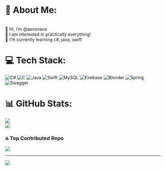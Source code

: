 # 💫 About Me:
<br>👋 Hi, I’m @aaoovava<br>👀 I am interested in practically everything!<br>🌱 I’m currently learning с#, java, swift


# 💻 Tech Stack:
![C#](https://img.shields.io/badge/c%23-%23239120.svg?style=flat&logo=csharp&logoColor=white) ![C](https://img.shields.io/badge/c-%2300599C.svg?style=flat&logo=c&logoColor=white) ![Java](https://img.shields.io/badge/java-%23ED8B00.svg?style=flat&logo=openjdk&logoColor=white) ![Swift](https://img.shields.io/badge/swift-F54A2A?style=flat&logo=swift&logoColor=white) ![MySQL](https://img.shields.io/badge/mysql-4479A1.svg?style=flat&logo=mysql&logoColor=white) ![Firebase](https://img.shields.io/badge/firebase-%23039BE5.svg?style=flat&logo=firebase) ![Blender](https://img.shields.io/badge/blender-%23F5792A.svg?style=flat&logo=blender&logoColor=white) ![Spring](https://img.shields.io/badge/spring-%236DB33F.svg?style=flat&logo=spring&logoColor=white) ![Swagger](https://img.shields.io/badge/-Swagger-%23Clojure?style=flat&logo=swagger&logoColor=white)
# 📊 GitHub Stats:
![](https://github-readme-stats.vercel.app/api?username=aaoovava&theme=dark&hide_border=true&include_all_commits=true&count_private=true)<br/>
![](https://github-readme-streak-stats.herokuapp.com/?user=aaoovava&theme=dark&hide_border=true)<br/>

### 🔝 Top Contributed Repo
![](https://github-contributor-stats.vercel.app/api?username=aaoovava&limit=5&theme=dark&combine_all_yearly_contributions=true)

---
[![](https://visitcount.itsvg.in/api?id=aaoovava&icon=8&color=8)](https://visitcount.itsvg.in)

<!-- Proudly created with GPRM ( https://gprm.itsvg.in ) -->
